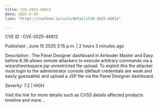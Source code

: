```yaml
---
title: CVE-2025-46612
date: 2025-6-10
lien: "https://cvefeed.io/vuln/detail/CVE-2025-46612"

---
```


CVE ID : CVE-2025-46612

Published :  June 10
2025
3:15 p.m. | 2 hours
3 minutes ago

Description : The Panel Designer dashboard in Airleader Master and Easy before 6.36 allows remote attackers to execute arbitrary commands via a wizard/workspace.jsp unrestricted file upload. To exploit this
the attacker must login to the administrator console (default credentials are weak and easily guessable) and upload a JSP file via the Panel Designer dashboard.

Severity: 7.2 | HIGH

Visit the link for more details
such as CVSS details
affected products
timeline
and more...
